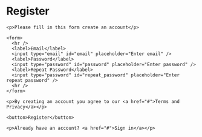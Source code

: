 <!doctype html>
<html lang="en">
  <head>
    <meta charset="UTF-8" />
    <meta name="viewport" content="width=device-width, initial-scale=1.0" />
    <title>Register</title>
  </head>
  <body>
    <h1>Register</h1>

    <p>Please fill in this form create an account</p>

    <form>
      <hr />
      <label>Email</label>
      <input type="email" id="email" placeholder="Enter email" />
      <label>Password</label>
      <input type="password" id="password" placeholder="Enter password" />
      <label>Repeat Password</label>
      <input type="password" id="repeat_password" placeholder="Enter repeat password" />
      <hr />
    </form>

    <p>By creating an account you agree to our <a href="#">Terms and Privacy</a></p>

    <button>Register</button>

    <p>Already have an account? <a href="#">Sign in</a></p>
  </body>
</html>
